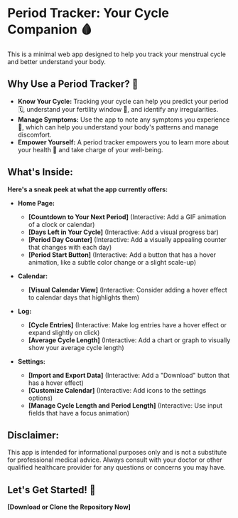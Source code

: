 # Period Tracker:  Your Cycle Companion 🩸

This is a minimal web app designed to help you track your menstrual cycle and better understand your body.

##  Why Use a Period Tracker? 🤔

* **Know Your Cycle:**  Tracking your cycle can help you predict your period 🗓️, understand your fertility window 🤰, and identify any irregularities.
* **Manage Symptoms:**  Use the app to note any symptoms you experience 🤕, which can help you understand your body's patterns and manage discomfort. 
* **Empower Yourself:**  A period tracker empowers you to learn more about your health 💪 and take charge of your well-being.

##  What's Inside:

**Here's a sneak peek at what the app currently offers:**

* **Home Page:** 
    * **[Countdown to Your Next Period]**  (Interactive: Add a GIF animation of a clock or calendar)
    * **[Days Left in Your Cycle]**  (Interactive: Add a visual progress bar)
    * **[Period Day Counter]** (Interactive: Add a visually appealing counter that changes with each day)
    * **[Period Start Button]** (Interactive: Add a button that has a hover animation, like a subtle color change or a slight scale-up)

* **Calendar:**
    * **[Visual Calendar View]** (Interactive: Consider adding a hover effect to calendar days that highlights them)

* **Log:**
    * **[Cycle Entries]** (Interactive: Make log entries have a hover effect or expand slightly on click)
    * **[Average Cycle Length]** (Interactive: Add a chart or graph to visually show your average cycle length)

* **Settings:**
    * **[Import and Export Data]**  (Interactive: Add a "Download" button that has a hover effect)
    * **[Customize Calendar]** (Interactive: Add icons to the settings options)
    * **[Manage Cycle Length and Period Length]** (Interactive: Use input fields that have a focus animation)

## Disclaimer:

This app is intended for informational purposes only and is not a substitute for professional medical advice.  Always consult with your doctor or other qualified healthcare provider for any questions or concerns you may have. 

##  Let's Get Started! 🚀

**[Download or Clone the Repository Now]**



